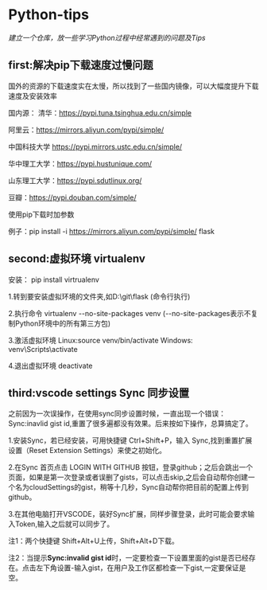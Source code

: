 # Python-tips
_建立一个仓库，放一些学习Python过程中经常遇到的问题及Tips_



## first:解决pip下载速度过慢问题
国外的资源的下载速度实在太慢，所以找到了一些国内镜像，可以大幅度提升下载速度及安装效率

国内源：
清华：https://pypi.tuna.tsinghua.edu.cn/simple

阿里云：https://mirrors.aliyun.com/pypi/simple/

中国科技大学 https://pypi.mirrors.ustc.edu.cn/simple/

华中理工大学：https://pypi.hustunique.com/

山东理工大学：https://pypi.sdutlinux.org/ 

豆瓣：https://pypi.douban.com/simple/

使用pip下载时加参数

例子：pip install -i https://mirrors.aliyun.com/pypi/simple/ flask

## second:虚拟环境 virtualenv

安装： pip install virtrualenv

1.转到要安装虚拟环境的文件夹,如D:\\git\\flask (命令行执行)

2.执行命令 virtualenv --no-site-packages venv (--no-site-packages表示不复制Python环境中的所有第三方包)

3.激活虚拟环境
Linux:source venv/bin/activate
Windows: venv\Scripts\activate

4.退出虚拟环境
deactivate

## third:vscode settings Sync 同步设置

之前因为一次误操作，在使用sync同步设置时候，一直出现一个错误：Sync:inavlid gist id,重置了很多遍都没有效果。后来按如下操作，总算搞定了。

1.安装Sync，若已经安装，可用快捷键 Ctrl+Shift+P，输入 Sync,找到重置扩展设置（Reset Extension Settings）来使之初始化。

2.在Sync 首页点击 LOGIN WITH GITHUB 按钮，登录github；之后会跳出一个页面，如果是第一次登录或者误删了gists，可以点击skip,之后会自动帮你创建一个名为cloudSettings的gist，稍等十几秒，Sync自动帮你把目前的配置上传到github。

3.在其他电脑打开VSCODE，装好Sync扩展，同样步骤登录，此时可能会要求输入Token,输入之后就可以同步了。

注1：两个快捷键 Shift+Alt+U上传，Shift+Alt+D下载。

注2：当提示**Sync:invalid gist id**时，一定要检查一下设置里面的gist是否已经存在。点击左下角设置-输入gist，在用户及工作区都检查一下gist,一定要保证是空。


